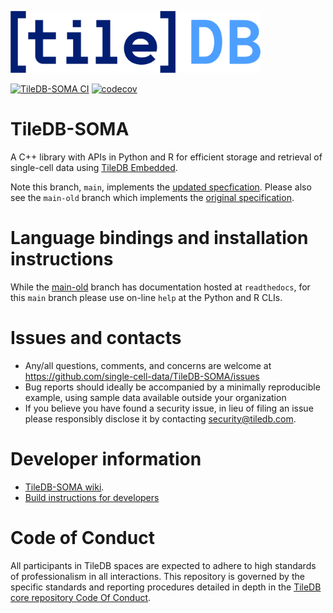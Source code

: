 <a href="https://tiledb.com"><img src="https://github.com/TileDB-Inc/TileDB/raw/dev/doc/source/_static/tiledb-logo_color_no_margin_@4x.png" alt="TileDB logo" width="400"></a>

[![TileDB-SOMA CI](https://github.com/single-cell-data/TileDB-SOMA/actions/workflows/ci.yml/badge.svg)](https://github.com/single-cell-data/TileDB-SOMA/actions/workflows/ci.yml) [![codecov](https://codecov.io/github/single-cell-data/TileDB-SOMA/branch/main/graph/badge.svg)](https://codecov.io/github/single-cell-data/TileDB-SOMA)


# TileDB-SOMA

A C++ library with APIs in Python and R for efficient storage and retrieval of single-cell data using [TileDB Embedded][tiledb].

Note this branch, `main`, implements the [updated specfication](https://github.com/single-cell-data/SOMA/blob/main/abstract_specification.md).  Please also see the `main-old` branch which implements the [original specification](https://github.com/single-cell-data/TileDB-SOMA/blob/main-old/spec/specification.md).

# Language bindings and installation instructions

While the [main-old](https://github.com/single-cell-data/TileDB-SOMA/blob/main-old/apis/python/README.md) branch has documentation hosted at `readthedocs`, for this `main` branch please use on-line `help` at the Python and R CLIs.

# Issues and contacts

* Any/all questions, comments, and concerns are welcome at https://github.com/single-cell-data/TileDB-SOMA/issues
* Bug reports should ideally be accompanied by a minimally reproducible example, using sample data available outside your organization
* If you believe you have found a security issue, in lieu of filing an issue please responsibly disclose it by contacting [security@tiledb.com](mailto:security@tiledb.com).

# Developer information

* [TileDB-SOMA wiki](https://github.com/single-cell-data/TileDB-SOMA/wiki).
* [Build instructions for developers](libtiledbsoma/README.md)

# Code of Conduct

All participants in TileDB spaces are expected to adhere to high standards of
professionalism in all interactions. This repository is governed by the
specific standards and reporting procedures detailed in depth in the
[TileDB core repository Code Of Conduct](
https://github.com/TileDB-Inc/TileDB/blob/dev/CODE_OF_CONDUCT.md).

<!-- links -->
[tiledb]: https://github.com/TileDB-Inc/TileDB
